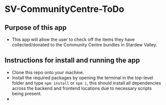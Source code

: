 # SV-CommunityCentre-ToDo


## Purpose of this app
- This app will allow the user to check off the items they have collected/donated to the Community Centre bundles in Stardew Valley.

## Instructions for install and running the app
- Clone this repo onto your machine.
- Install the required packages by opening the terminal in the top-level folder and type `npm install` or `npm i`, this should install all dependencies across the backend and frontend locations due to necessary scripts being present.
- 